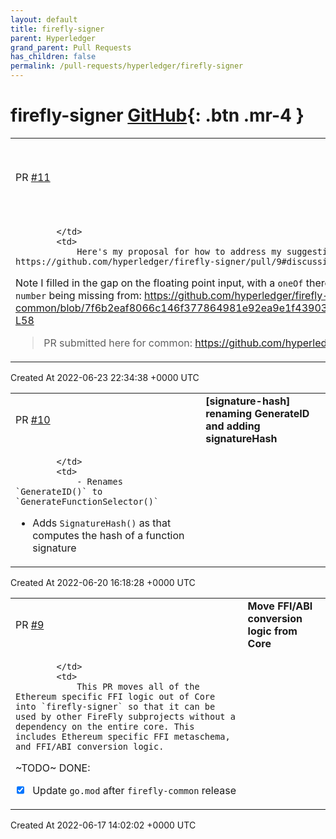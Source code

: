 ```yaml
---
layout: default
title: firefly-signer
parent: Hyperledger
grand_parent: Pull Requests
has_children: false
permalink: /pull-requests/hyperledger/firefly-signer
---
```


# firefly-signer <span class="fs-3 right-align">[GitHub](https://github.com/hyperledger/firefly-signer){: .btn .mr-4 }</span>


<div>
    <table>
        <tr>
            <td>
                PR <a href="https://github.com/hyperledger/firefly-signer/pull/11" class=".btn">#11</a>
            </td>
            <td>
                <b>
                    Proposal to standardize elementary type info in the abi package
                </b>
            </td>
        </tr>
        <tr>
            <td>
                
            </td>
            <td>
                Here's my proposal for how to address my suggestion in https://github.com/hyperledger/firefly-signer/pull/9#discussion_r905462373

Note I filled in the gap on the floating point input, with a `oneOf` there, and this means the test fails due to `number` being missing from: https://github.com/hyperledger/firefly-common/blob/7f6b2eaf8066c146f377864981e92ea9e1f43903/pkg/fftypes/ffi_param_validator.go#L54-L58

> PR submitted here for common: https://github.com/hyperledger/firefly-common/pull/21
            </td>
        </tr>
    </table>
    <div class="right-align">
        Created At 2022-06-23 22:34:38 +0000 UTC
    </div>
</div>

<div>
    <table>
        <tr>
            <td>
                PR <a href="https://github.com/hyperledger/firefly-signer/pull/10" class=".btn">#10</a>
            </td>
            <td>
                <b>
                    [signature-hash] renaming GenerateID and adding signatureHash
                </b>
            </td>
        </tr>
        <tr>
            <td>
                
            </td>
            <td>
                - Renames `GenerateID()` to `GenerateFunctionSelector()`
- Adds `SignatureHash()` as that computes the hash of a function signature
            </td>
        </tr>
    </table>
    <div class="right-align">
        Created At 2022-06-20 16:18:28 +0000 UTC
    </div>
</div>

<div>
    <table>
        <tr>
            <td>
                PR <a href="https://github.com/hyperledger/firefly-signer/pull/9" class=".btn">#9</a>
            </td>
            <td>
                <b>
                    Move FFI/ABI conversion logic from Core
                </b>
            </td>
        </tr>
        <tr>
            <td>
                
            </td>
            <td>
                This PR moves all of the Ethereum specific FFI logic out of Core into `firefly-signer` so that it can be used by other FireFly subprojects without a dependency on the entire core. This includes Ethereum specific FFI metaschema, and FFI/ABI conversion logic.

~TODO~ DONE:
- [x] Update `go.mod` after `firefly-common` release
            </td>
        </tr>
    </table>
    <div class="right-align">
        Created At 2022-06-17 14:02:02 +0000 UTC
    </div>
</div>

